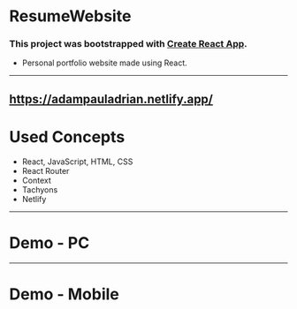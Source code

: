 # ResumeWebsite
### This project was bootstrapped with [Create React App](https://github.com/facebook/create-react-app).
- Personal portfolio website made using React.
---
https://adampauladrian.netlify.app/
---
# Used Concepts
- React, JavaScript, HTML, CSS
- React Router
- Context
- Tachyons
- Netlify
---
# Demo - PC
---
# Demo - Mobile
